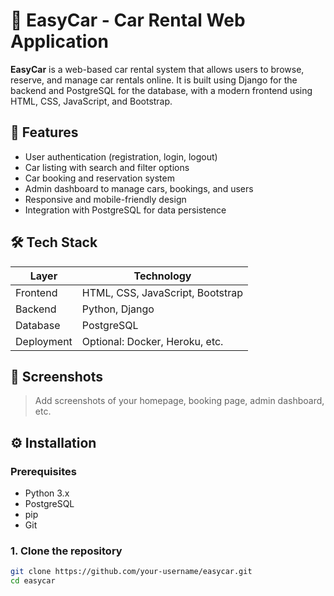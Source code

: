 # 🚗 EasyCar - Car Rental Web Application

**EasyCar** is a web-based car rental system that allows users to browse, reserve, and manage car rentals online. It is built using Django for the backend and PostgreSQL for the database, with a modern frontend using HTML, CSS, JavaScript, and Bootstrap.

## 📌 Features

- User authentication (registration, login, logout)
- Car listing with search and filter options
- Car booking and reservation system
- Admin dashboard to manage cars, bookings, and users
- Responsive and mobile-friendly design
- Integration with PostgreSQL for data persistence

## 🛠️ Tech Stack

| Layer         | Technology           |
| ------------- | -------------------- |
| Frontend      | HTML, CSS, JavaScript, Bootstrap |
| Backend       | Python, Django       |
| Database      | PostgreSQL           |
| Deployment    | Optional: Docker, Heroku, etc. |

## 📸 Screenshots

> Add screenshots of your homepage, booking page, admin dashboard, etc.

## ⚙️ Installation

### Prerequisites

- Python 3.x
- PostgreSQL
- pip
- Git

### 1. Clone the repository

```bash
git clone https://github.com/your-username/easycar.git
cd easycar
